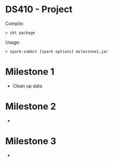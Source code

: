 # DS410 - Project

Compile: 

```
> sbt package
```

Usage: 

```
> spark-submit [spark options] milestone1.jar
```

# Milestone 1 
 * Clean up data

# Milestone 2
 * 

# Milestone 3
 * 

